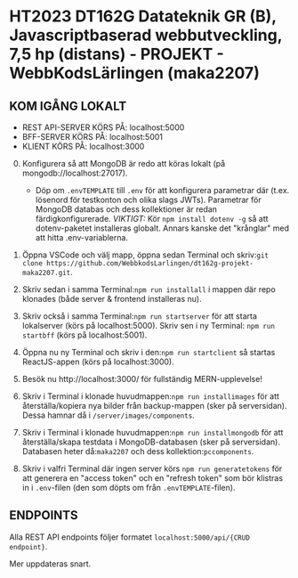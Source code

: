 # HT2023 DT162G Datateknik GR (B), Javascriptbaserad webbutveckling, 7,5 hp (distans) - PROJEKT - WebbKodsLärlingen (maka2207)

## KOM IGÅNG LOKALT

- REST API-SERVER KÖRS PÅ: localhost:5000
- BFF-SERVER KÖRS PÅ: localhost:5001
- KLIENT KÖRS PÅ: localhost:3000

0. Konfigurera så att MongoDB är redo att köras lokalt (på mongodb://localhost:27017).

   - Döp om `.envTEMPLATE` till `.env` för att konfigurera parametrar där (t.ex. lösenord för testkonton och olika slags JWTs). Parametrar för MongoDB databas och dess kollektioner är redan färdigkonfigurerade. _VIKTIGT:_ Kör `npm install dotenv -g` så att dotenv-paketet installeras globalt. Annars kanske det "krånglar" med att hitta .env-variablerna.

1. Öppna VSCode och välj mapp, öppna sedan Terminal och skriv:`git clone https://github.com/WebbkodsLarlingen/dt162g-projekt-maka2207.git`.

2. Skriv sedan i samma Terminal:`npm run installall` i mappen där repo klonades (både server & frontend installeras nu).

3. Skriv också i samma Terminal:`npm run startserver` för att starta lokalserver (körs på localhost:5000). Skriv sen i ny Terminal: `npm run startbff` (körs på localhost:5001).

4. Öppna nu ny Terminal och skriv i den:`npm run startclient` så startas ReactJS-appen (körs på localhost:3000).

5. Besök nu http://localhost:3000/ för fullständig MERN-upplevelse!

6. Skriv i Terminal i klonade huvudmappen:`npm run installimages` för att återställa/kopiera nya bilder från backup-mappen (sker på serversidan). Dessa hamnar då i `/server/images/components`.

7. Skriv i Terminal i klonade huvudmappen:`npm run installmongodb` för att återställa/skapa testdata i MongoDB-databasen (sker på serversidan). Databasen heter då:`maka2207` och dess kollektion:`pccomponents`.

8. Skriv i valfri Terminal där ingen server körs `npm run generatetokens` för att generera en "access token" och en "refresh token" som bör klistras in i `.env`-filen (den som döpts om från `.envTEMPLATE`-filen).

## ENDPOINTS

Alla REST API endpoints följer formatet `localhost:5000/api/{CRUD endpoint}`.

Mer uppdateras snart.
